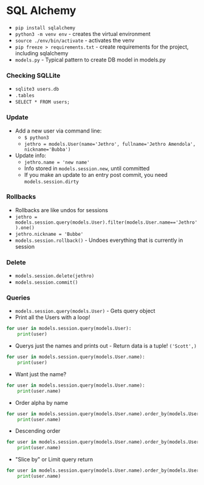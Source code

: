 # SQL Alchemy

- `pip install sqlalchemy`
- `python3 -m venv env` - creates the virtual environment
- `source ./env/bin/activate` - activates the venv
- `pip freeze > requirements.txt` - create requirements for the project, including sqlalchemy
- `models.py` - Typical pattern to create DB model in models.py

### Checking SQLLite
- `sqlite3 users.db`
- `.tables`
- `SELECT * FROM users;`

### Update
- Add a new user via command line: 
  - `$ python3`
  - `jethro = models.User(name='Jethro', fullname='Jethro Amendola', nickname='Bubba')`
- Update info:
  - `jethro.name = 'new name'`
  - Info stored in `models.session.new`, until committed
  - If you make an update to an entry post commit, you need `models.session.dirty`

### Rollbacks
- Rollbacks are like undos for sessions
- `jethro = models.session.query(models.User).filter(models.User.name=='Jethro').one()`
- `jethro.nickname = 'Bubbe'`
- `models.session.rollback()` - Undoes everything that is currently in session

### Delete
- `models.session.delete(jethro)`
- `models.session.commit()`

### Queries
- `models.session.query(models.User)` - Gets query object 
- Print all the Users with a loop!
```python
for user in models.session.query(models.User):
    print(user)
```
- Querys just the names and prints out - Return data is a tuple! `('Scott',)`
```python
for user in models.session.query(models.User.name):
    print(user)
```
- Want just the name?
```python
for user in models.session.query(models.User.name):
    print(user.name)
```
- Order alpha by name
```python
for user in models.session.query(models.User.name).order_by(models.User.name):
    print(user.name)
```
- Descending order
```python
for user in models.session.query(models.User.name).order_by(models.User.name.desc()):
    print(user.name)
```
- "Slice by" or Limit query return
```python
for user in models.session.query(models.User.name).order_by(models.User.name)[:2]:
    print(user.name)
```